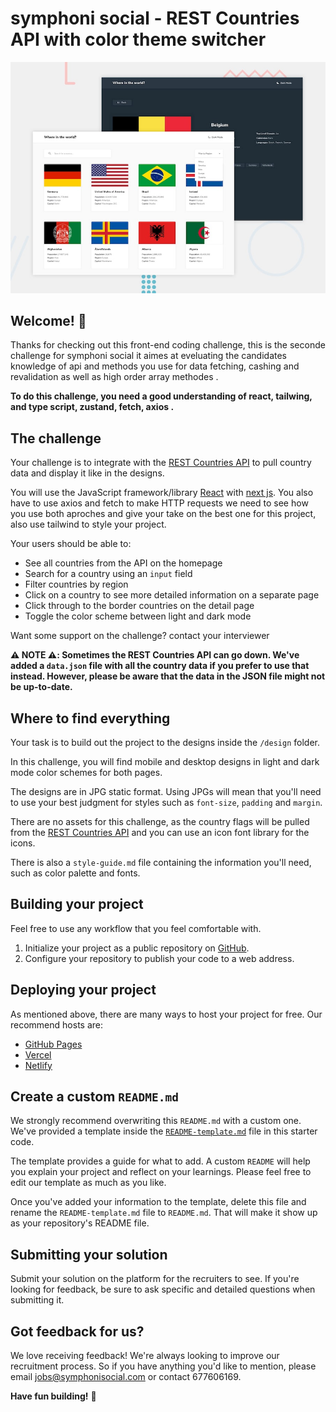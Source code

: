 # symphoni social - REST Countries API with color theme switcher

![Design preview for the REST Countries API with color theme switcher coding challenge](./design/desktop-preview.jpg)

## Welcome! 👋

Thanks for checking out this front-end coding challenge, this is the seconde challenge for symphoni social it aimes at eveluating the candidates knowledge of api and methods you use for data fetching, cashing and revalidation as well as high order array methodes  .



**To do this challenge, you need a good understanding of react, tailwing, and type script, zustand, fetch, axios .**

## The challenge

Your challenge is to integrate with the [REST Countries API](https://restcountries.com) to pull country data and display it like in the designs.

You will use the JavaScript framework/library [React](https://reactjs.org) with [next js](https://nextjs.org/). You also have to use axios and fetch to make HTTP requests we need to see how you use both aproches and give your take on the best one for this project, also use tailwind to style your project.

Your users should be able to:

- See all countries from the API on the homepage
- Search for a country using an `input` field
- Filter countries by region
- Click on a country to see more detailed information on a separate page
- Click through to the border countries on the detail page
- Toggle the color scheme between light and dark mode 

Want some support on the challenge? contact your interviewer

**⚠️ NOTE ⚠️: Sometimes the REST Countries API can go down. We've added a `data.json` file with all the country data if you prefer to use that instead. However, please be aware that the data in the JSON file might not be up-to-date.**

## Where to find everything

Your task is to build out the project to the designs inside the `/design` folder. 

In this challenge, you will find mobile and desktop designs in light and dark mode color schemes for both pages.

The designs are in JPG static format. Using JPGs will mean that you'll need to use your best judgment for styles such as `font-size`, `padding` and `margin`. 


There are no assets for this challenge, as the country flags will be pulled from the [REST Countries API](https://restcountries.com) and you can use an icon font library for the icons.

There is also a `style-guide.md` file containing the information you'll need, such as color palette and fonts.

## Building your project

Feel free to use any workflow that you feel comfortable with.

1. Initialize your project as a public repository on [GitHub](https://github.com/).
2. Configure your repository to publish your code to a web address.

## Deploying your project

As mentioned above, there are many ways to host your project for free. Our recommend hosts are:

- [GitHub Pages](https://pages.github.com/)
- [Vercel](https://vercel.com/)
- [Netlify](https://www.netlify.com/)


## Create a custom `README.md`

We strongly recommend overwriting this `README.md` with a custom one. We've provided a template inside the [`README-template.md`](./README-template.md) file in this starter code.

The template provides a guide for what to add. A custom `README` will help you explain your project and reflect on your learnings. Please feel free to edit our template as much as you like.

Once you've added your information to the template, delete this file and rename the `README-template.md` file to `README.md`. That will make it show up as your repository's README file.

## Submitting your solution

Submit your solution on the platform for the recruiters to see. If you're looking for feedback, be sure to ask specific and detailed questions when submitting it.



## Got feedback for us?

We love receiving feedback! We're always looking to improve our recruitment process. So if you have anything you'd like to mention, please email jobs@symphonisocial.com or contact 677606169.

**Have fun building!** 🚀
